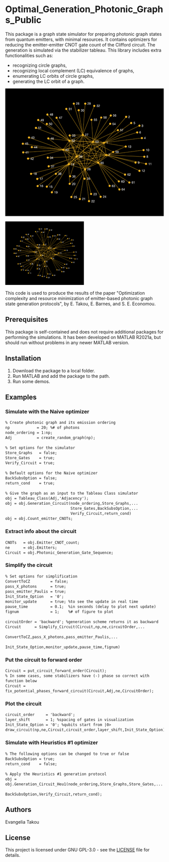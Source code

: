 # Optimal_Generation_Photonic_Graphs_Public
This package is a graph state simulator for preparing photonic graph states
from quantum emitters, with minimal resources. It contains optimizers for 
reducing the emitter-emitter CNOT gate count of the Clifford circuit. 
The generation is simulated via the stabilizer tableau. 
This library includes extra functionalities such as: 
* recognizing circle graphs,
* recognizing local complement (LC) equivalence of graphs, 
* enumerating LC orbits of circle graphs, 
* generating the LC orbit of a graph.

![Image Alt text](/images/Encoded_RGS_V2.png)

<img src="/images/Encoded_RGS_V2.png" width="250"/>

This code is used 
to produce the results of the paper "Optimization complexity and resource 
minimization of emitter-based photonic graph state generation protocols", 
by E. Takou, E. Barnes, and S. E. Economou.

## Prerequisites
This package is self-contained and does not require additional packages
for performing the simulations. It has been developed on MATLAB R2021a, 
but should run without problems in any newer MATLAB version.

## Installation

1. Download the package to a local folder.
2. Run MATLAB and add the package to the path.
3. Run some demos.

## Examples
### Simulate with the Naive optimizer
```
% Create photonic graph and its emission ordering
np            = 20; %# of photons
node_ordering = 1:np;
Adj           = create_random_graph(np); 

% Set options for the simulator
Store_Graphs   = false;
Store_Gates    = true;
Verify_Circuit = true;

% Default options for the Naive optimizer
BackSubsOption = false; 
return_cond    = true;  

% Give the graph as an input to the Tableau Class simulator
obj = Tableau_Class(Adj,'Adjacency'); 
obj = obj.Generation_Circuit(node_ordering,Store_Graphs,...
                             Store_Gates,BackSubsOption,...
                             Verify_Circuit,return_cond)
obj = obj.Count_emitter_CNOTs;
```

### Extract info about the circuit
```
CNOTs   = obj.Emitter_CNOT_count;
ne      = obj.Emitters;
Circuit = obj.Photonic_Generation_Gate_Sequence; 
```
### Simplify the circuit
```
% Set options for simplification
ConvertToCZ         = false;
pass_X_photons      = true;
pass_emitter_Paulis = true;
Init_State_Option   = '0';
monitor_update      = true; %to see the update in real time
pause_time          = 0.1;  %in seconds (delay to plot next update)
fignum              = 1;    %# of figure to plot

circuitOrder = 'backward'; %generation scheme returns it as backward
Circuit      = Simplify_Circuit(Circuit,np,ne,circuitOrder,...
                                ConvertToCZ,pass_X_photons,pass_emitter_Paulis,...
                                Init_State_Option,monitor_update,pause_time,fignum)
```
### Put the circuit to forward order
```
Circuit = put_circuit_forward_order(Circuit);
% In some cases, some stabilizers have (-) phase so correct with function below
Circuit = fix_potential_phases_forward_circuit(Circuit,Adj,ne,CircuitOrder);
```

### Plot the circuit
```
circuit_order     = 'backward';
layer_shift       = 1; %spacing of gates in visualization
Init_State_Option = '0'; %qubits start from |0>
draw_circuit(np,ne,Circuit,circuit_order,layer_shift,Init_State_Option)
```
### Simulate with Heuristics #1 optimizer
```
% The following options can be changed to true or false
BackSubsOption = true;
return_cond    = false;

% Apply the Heuristics #1 generation protocol
obj = obj.Generation_Circuit_Heu1(node_ordering,Store_Graphs,Store_Gates,...
                                  BackSubsOption,Verify_Circuit,return_cond);
```

## Authors
Evangelia Takou

## License
This project is licensed under GNU GPL-3.0 - see the [LICENSE](LICENSE) file for details.

